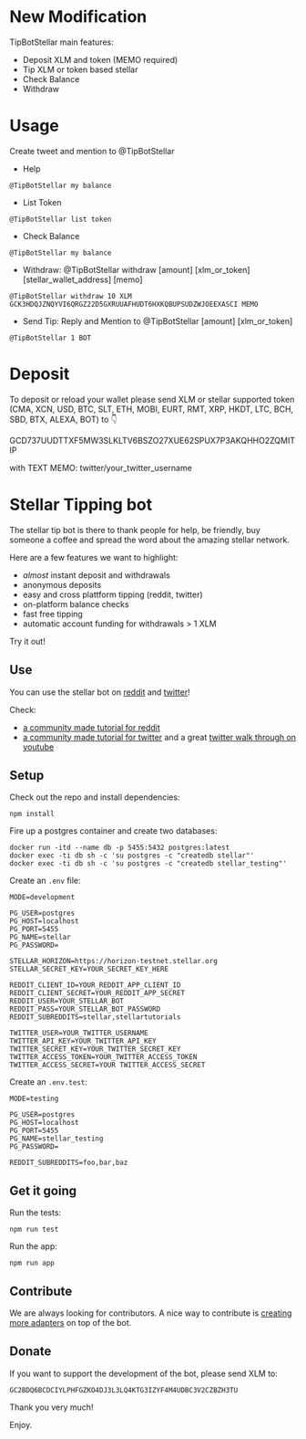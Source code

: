 # New Modification

TipBotStellar main features: 
* Deposit XLM and token (MEMO required) 
* Tip XLM or token based stellar
* Check Balance
* Withdraw

# Usage
Create tweet and mention to @TipBotStellar

* Help 
```
@TipBotStellar my balance
```
* List Token
```
@TipBotStellar list token
```
* Check Balance
```
@TipBotStellar my balance
```
* Withdraw: @TipBotStellar withdraw [amount] [xlm_or_token] [stellar_wallet_address] [memo]
```
@TipBotStellar withdraw 10 XLM GCK3HDQJZNQYVI6QRGZ22D5GXRUUAFHUDT6HXKQBUPSUDZWJOEEXASCI MEMO
```
* Send Tip: Reply and Mention to @TipBotStellar [amount] [xlm_or_token]
```
@TipBotStellar 1 BOT
```

# Deposit
To deposit or reload your wallet please send XLM or stellar supported token (CMA, XCN, USD, BTC, SLT, ETH, MOBI, EURT, RMT, XRP, HKDT, LTC, BCH, SBD, BTX, ALEXA, BOT) to 👇

GCD737UUDTTXF5MW3SLKLTV6BSZO27XUE62SPUX7P3AKQHHO2ZQMITIP

with TEXT MEMO: twitter/your_twitter_username



# Stellar Tipping bot

The stellar tip bot is there to thank people for help, be friendly, buy someone a coffee and spread the word about the amazing stellar network.

Here are a few features we want to highlight:

- *almost* instant deposit and withdrawals
- anonymous deposits
- easy and cross plattform tipping (reddit, twitter)
- on-platform balance checks
- fast free tipping
- automatic account funding for withdrawals > 1 XLM

Try it out!

## Use

You can use the stellar bot on [reddit](https://www.lumenauts.com/tutorials/how-to-tip-with-the-stellar-subreddit-tipping-bot) and [twitter](https://twitter.com/xlm_bot)!

Check:

- [a community made tutorial for reddit](https://www.lumenauts.com/tutorials/how-to-tip-with-the-stellar-subreddit-tipping-bot)
- [a community made tutorial for twitter](https://www.lumenauts.com/tutorials/how-to-tip-with-the-lumen-twitter-tipping-bot) and a great [twitter walk through on youtube](https://www.youtube.com/watch?v=MXZF0RY8D20&feature=youtu.be)

## Setup

Check out the repo and install dependencies:

```
npm install
```

Fire up a postgres container and create two databases:

```
docker run -itd --name db -p 5455:5432 postgres:latest
docker exec -ti db sh -c 'su postgres -c "createdb stellar"'
docker exec -ti db sh -c 'su postgres -c "createdb stellar_testing"'
```

Create an `.env` file:

```
MODE=development

PG_USER=postgres
PG_HOST=localhost
PG_PORT=5455
PG_NAME=stellar
PG_PASSWORD=

STELLAR_HORIZON=https://horizon-testnet.stellar.org
STELLAR_SECRET_KEY=YOUR_SECRET_KEY_HERE

REDDIT_CLIENT_ID=YOUR_REDDIT_APP_CLIENT_ID
REDDIT_CLIENT_SECRET=YOUR_REDDIT_APP_SECRET
REDDIT_USER=YOUR_STELLAR_BOT
REDDIT_PASS=YOUR_STELLAR_BOT_PASSWORD
REDDIT_SUBREDDITS=stellar,stellartutorials

TWITTER_USER=YOUR_TWITTER_USERNAME
TWITTER_API_KEY=YOUR_TWITTER_API_KEY
TWITTER_SECRET_KEY=YOUR_TWITTER_SECRET_KEY
TWITTER_ACCESS_TOKEN=YOUR_TWITTER_ACCESS_TOKEN
TWITTER_ACCESS_SECRET=YOUR TWITTER_ACCESS_SECRET

```

Create an `.env.test`:

```
MODE=testing

PG_USER=postgres
PG_HOST=localhost
PG_PORT=5455
PG_NAME=stellar_testing
PG_PASSWORD=

REDDIT_SUBREDDITS=foo,bar,baz
```

## Get it going

Run the tests:

```
npm run test
```

Run the app:

```
npm run app
```

## Contribute

We are always looking for contributors. A nice way to contribute is [creating more adapters](https://github.com/shredding/stellar-bot/wiki/How-To:-Create-an-adapter) on top of the bot.

## Donate

If you want to support the development of the bot, please send XLM to:

`GC2BDQ6BCDCIYLPHFGZKO4DJ3L3LQ4KTG3IZYF4M4UDBC3V2CZBZH3TU`

Thank you very much!

Enjoy.
